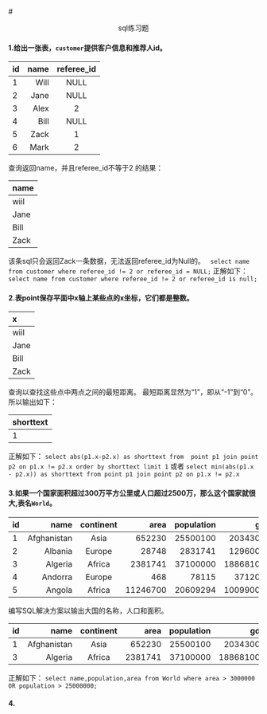 #<p align="center">sql练习题 </p>


#### 1.给出一张表，`customer`提供客户信息和推荐人id。
|id         |    name  |referee_id|
| :-------- | --------:| :------: |
| 1         |   Will   |  NULL    |
| 2         |   Jane   |  NULL    |
| 3         |   Alex   |  2       |
| 4         |   Bill   |  NULL    |
| 5         |   Zack   |  1       |
| 6         |   Mark   |  2       |

查询返回name，并且referee_id不等于2 的结果：

| name      |
| :-------- |
| wiil      |
| Jane      |
| Bill      |
| Zack      |



  该条sql只会返回Zack一条数据，无法返回referee_id为Null的。
` select name from customer where referee_id != 2 or referee_id = NULL;`
正解如下：
`select name from customer where referee_id != 2 or referee_id is null;`


#### 2.表point保存平面中x轴上某些点的x坐标，它们都是整数。
| x         |
| :-------- |
| wiil      |
| Jane      |
| Bill      |
| Zack      |


查询以查找这些点中两点之间的最短距离。
最短距离显然为“1”，即从“-1”到“0”。所以输出如下：


| shorttext |
| :-------- |
| 1         |


正解如下：
`select abs(p1.x-p2.x) as shorttext from  point p1 join point p2 on p1.x != p2.x order by shorttext limit 1`
或者
`select min(abs(p1.x - p2.x)) as shorttext from point p1 join point p2 on p1.x != p2.x`

#### 3.如果一个国家面积超过300万平方公里或人口超过2500万，那么这个国家就很大,表名`World`。


|id         |    name   |continent |    area  |population|    gdp   |
| :-------- | --------: | :------: | --------:| --------:| --------:|
| 1         |Afghanistan|  Asia    | 652230   |  25500100|  20343000|
| 2         |  Albania  |  Europe  | 28748    |  2831741 |  12960000|
| 3         |  Algeria  |  Africa  | 2381741  |  37100000| 188681000|
| 4         |  Andorra  |  Europe  | 468      |   78115  |  3712000 |
| 5         |  Angola   |  Africa  | 11246700 |  20609294| 100990000|


编写SQL解决方案以输出大国的名称，人口和面积。


|id         |    name   |continent |    area  |population|    gdp   |
| :-------- | --------: | :------: | --------:| --------:| --------:|
| 1         |Afghanistan|  Asia    | 652230   |  25500100|  20343000|
| 3         |  Algeria  |  Africa  | 2381741  |  37100000| 188681000|


正解如下：
`select name,population,area from World where area > 3000000 OR population > 25000000;`

#### 4.




